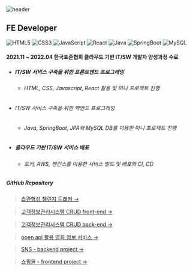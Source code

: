 ![header](https://capsule-render.vercel.app/api?type=waving&color=timeGradient&height=300&section=header&text=Hi%20there!&fontSize=90)

## FE Developer

![HTML5](https://img.shields.io/badge/html5-%23E34F26.svg?style=for-the-badge&logo=html5&logoColor=white)
![CSS3](https://img.shields.io/badge/css3-%231572B6.svg?style=for-the-badge&logo=css3&logoColor=white)
![JavaScript](https://img.shields.io/badge/javascript-%23323330.svg?style=for-the-badge&logo=javascript&logoColor=%23F7DF1E)
![React](https://img.shields.io/badge/react-%2320232a.svg?style=for-the-badge&logo=react&logoColor=%2361DAFB)
![Java](https://img.shields.io/badge/Java-007396.svg?&style=for-the-badge&logo=Java&logoColor=white)
![SpringBoot](https://img.shields.io/badge/SpringBoot-6DB33F.svg?&style=for-the-badge&logo=SpringBoot&logoColor=white)
![MySQL](https://img.shields.io/badge/MySQL-4479A1.svg?&style=for-the-badge&logo=MySQL&logoColor=white)


#### 2021.11 ~ 2022.04 한국표준협회 클라우드 기반 IT/SW 개발자 양성과정 수료
* ##### IT/SW 서비스 구축을 위한 프론트엔드 프로그래밍   
   * ###### HTML, CSS, Javascript, React 활용 및 미니 프로젝트 진행   
* ###### IT/SW 서비스 구축을 위한 백엔드 프로그래밍   
   * ###### Java, SpringBoot, JPA와 MySQL DB를 이용한 미니 프로젝트 진행   
* ##### 클라우드 기반 IT/SW 서비스 배포   
   * ###### 도커, AWS, 젠킨스를 이용한 서비스 빌드 및 배포와 CI, CD   


##### GitHub Repository   

   > [습관형성 챌린지 트래커 →](https://github.com/rivera00255/lighthouse-project)   

   > [고객정보관리시스템 CRUD front-end →](https://github.com/rivera00255/mini-project-frontend)   

   > [고객정보관리시스템 CRUD back-end →](https://github.com/rivera00255/mini-project-backend)   

   > [open api 활용 영화 정보 서비스 →](https://github.com/rivera00255/movie-app)   

   > [SNS - backend project →](https://github.com/rivera00255/project-sns)   

   > [쇼핑몰 - frontend project →](https://github.com/rivera00255/project-shop)   


<!--

***
* ##### Shopping mall Project
    * ##### react로 패션 쇼핑몰을 구성하였습니다.
***
* ##### Social Media Project
    * ##### instagram 기능을 모방한 back-end 프로젝트 입니다.
***
### Hi there 👋
**rivera00255/rivera00255** is a ✨ _special_ ✨ repository because its `README.md` (this file) appears on your GitHub profile.

Here are some ideas to get you started:

- 🔭 I’m currently working on ...
- 🌱 I’m currently learning ...
- 👯 I’m looking to collaborate on ...
- 🤔 I’m looking for help with ...
- 💬 Ask me about ...
- 📫 How to reach me: ...
- 😄 Pronouns: ...
- ⚡ Fun fact: ...
-->
